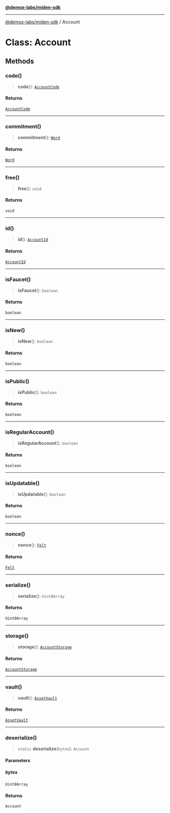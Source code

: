 [**@demox-labs/miden-sdk**](../README.md)

***

[@demox-labs/miden-sdk](../README.md) / Account

# Class: Account

## Methods

### code()

> **code**(): [`AccountCode`](AccountCode.md)

#### Returns

[`AccountCode`](AccountCode.md)

***

### commitment()

> **commitment**(): [`Word`](Word.md)

#### Returns

[`Word`](Word.md)

***

### free()

> **free**(): `void`

#### Returns

`void`

***

### id()

> **id**(): [`AccountId`](AccountId.md)

#### Returns

[`AccountId`](AccountId.md)

***

### isFaucet()

> **isFaucet**(): `boolean`

#### Returns

`boolean`

***

### isNew()

> **isNew**(): `boolean`

#### Returns

`boolean`

***

### isPublic()

> **isPublic**(): `boolean`

#### Returns

`boolean`

***

### isRegularAccount()

> **isRegularAccount**(): `boolean`

#### Returns

`boolean`

***

### isUpdatable()

> **isUpdatable**(): `boolean`

#### Returns

`boolean`

***

### nonce()

> **nonce**(): [`Felt`](Felt.md)

#### Returns

[`Felt`](Felt.md)

***

### serialize()

> **serialize**(): `Uint8Array`

#### Returns

`Uint8Array`

***

### storage()

> **storage**(): [`AccountStorage`](AccountStorage.md)

#### Returns

[`AccountStorage`](AccountStorage.md)

***

### vault()

> **vault**(): [`AssetVault`](AssetVault.md)

#### Returns

[`AssetVault`](AssetVault.md)

***

### deserialize()

> `static` **deserialize**(`bytes`): `Account`

#### Parameters

##### bytes

`Uint8Array`

#### Returns

`Account`
